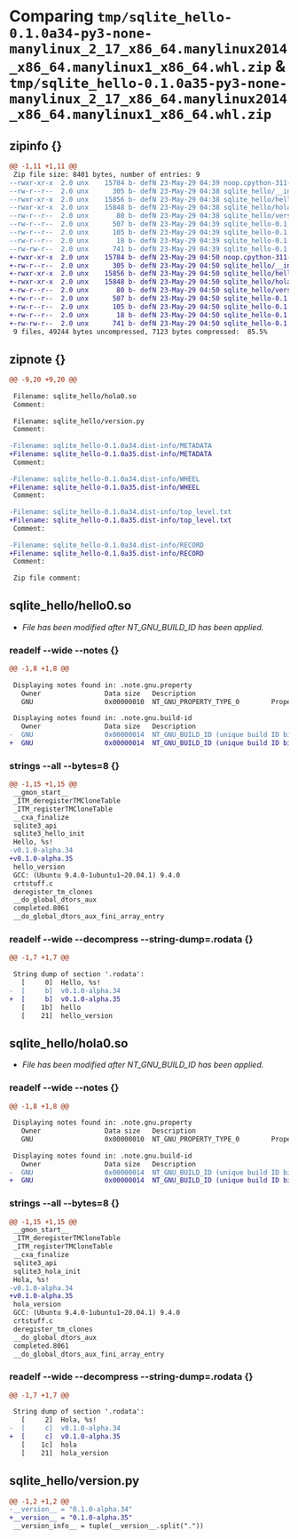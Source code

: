 # Comparing `tmp/sqlite_hello-0.1.0a34-py3-none-manylinux_2_17_x86_64.manylinux2014_x86_64.manylinux1_x86_64.whl.zip` & `tmp/sqlite_hello-0.1.0a35-py3-none-manylinux_2_17_x86_64.manylinux2014_x86_64.manylinux1_x86_64.whl.zip`

## zipinfo {}

```diff
@@ -1,11 +1,11 @@
 Zip file size: 8401 bytes, number of entries: 9
--rwxr-xr-x  2.0 unx    15784 b- defN 23-May-29 04:39 noop.cpython-311-x86_64-linux-gnu.so
--rw-r--r--  2.0 unx      305 b- defN 23-May-29 04:38 sqlite_hello/__init__.py
--rwxr-xr-x  2.0 unx    15856 b- defN 23-May-29 04:38 sqlite_hello/hello0.so
--rwxr-xr-x  2.0 unx    15848 b- defN 23-May-29 04:38 sqlite_hello/hola0.so
--rw-r--r--  2.0 unx       80 b- defN 23-May-29 04:38 sqlite_hello/version.py
--rw-r--r--  2.0 unx      507 b- defN 23-May-29 04:39 sqlite_hello-0.1.0a34.dist-info/METADATA
--rw-r--r--  2.0 unx      105 b- defN 23-May-29 04:39 sqlite_hello-0.1.0a34.dist-info/WHEEL
--rw-r--r--  2.0 unx       18 b- defN 23-May-29 04:39 sqlite_hello-0.1.0a34.dist-info/top_level.txt
--rw-rw-r--  2.0 unx      741 b- defN 23-May-29 04:39 sqlite_hello-0.1.0a34.dist-info/RECORD
+-rwxr-xr-x  2.0 unx    15784 b- defN 23-May-29 04:50 noop.cpython-311-x86_64-linux-gnu.so
+-rw-r--r--  2.0 unx      305 b- defN 23-May-29 04:50 sqlite_hello/__init__.py
+-rwxr-xr-x  2.0 unx    15856 b- defN 23-May-29 04:50 sqlite_hello/hello0.so
+-rwxr-xr-x  2.0 unx    15848 b- defN 23-May-29 04:50 sqlite_hello/hola0.so
+-rw-r--r--  2.0 unx       80 b- defN 23-May-29 04:50 sqlite_hello/version.py
+-rw-r--r--  2.0 unx      507 b- defN 23-May-29 04:50 sqlite_hello-0.1.0a35.dist-info/METADATA
+-rw-r--r--  2.0 unx      105 b- defN 23-May-29 04:50 sqlite_hello-0.1.0a35.dist-info/WHEEL
+-rw-r--r--  2.0 unx       18 b- defN 23-May-29 04:50 sqlite_hello-0.1.0a35.dist-info/top_level.txt
+-rw-rw-r--  2.0 unx      741 b- defN 23-May-29 04:50 sqlite_hello-0.1.0a35.dist-info/RECORD
 9 files, 49244 bytes uncompressed, 7123 bytes compressed:  85.5%
```

## zipnote {}

```diff
@@ -9,20 +9,20 @@
 
 Filename: sqlite_hello/hola0.so
 Comment: 
 
 Filename: sqlite_hello/version.py
 Comment: 
 
-Filename: sqlite_hello-0.1.0a34.dist-info/METADATA
+Filename: sqlite_hello-0.1.0a35.dist-info/METADATA
 Comment: 
 
-Filename: sqlite_hello-0.1.0a34.dist-info/WHEEL
+Filename: sqlite_hello-0.1.0a35.dist-info/WHEEL
 Comment: 
 
-Filename: sqlite_hello-0.1.0a34.dist-info/top_level.txt
+Filename: sqlite_hello-0.1.0a35.dist-info/top_level.txt
 Comment: 
 
-Filename: sqlite_hello-0.1.0a34.dist-info/RECORD
+Filename: sqlite_hello-0.1.0a35.dist-info/RECORD
 Comment: 
 
 Zip file comment:
```

## sqlite_hello/hello0.so

 * *File has been modified after NT_GNU_BUILD_ID has been applied.*

### readelf --wide --notes {}

```diff
@@ -1,8 +1,8 @@
 
 Displaying notes found in: .note.gnu.property
   Owner                Data size 	Description
   GNU                  0x00000010	NT_GNU_PROPERTY_TYPE_0	      Properties: x86 feature: IBT, SHSTK
 
 Displaying notes found in: .note.gnu.build-id
   Owner                Data size 	Description
-  GNU                  0x00000014	NT_GNU_BUILD_ID (unique build ID bitstring)	    Build ID: d148a3f0a534d17aabd22adf30424c1977bb546e
+  GNU                  0x00000014	NT_GNU_BUILD_ID (unique build ID bitstring)	    Build ID: 0226258e0cf0ef00d26ff14ea9bbf4ea4b67d889
```

### strings --all --bytes=8 {}

```diff
@@ -1,15 +1,15 @@
 __gmon_start__
 _ITM_deregisterTMCloneTable
 _ITM_registerTMCloneTable
 __cxa_finalize
 sqlite3_api
 sqlite3_hello_init
 Hello, %s!
-v0.1.0-alpha.34
+v0.1.0-alpha.35
 hello_version
 GCC: (Ubuntu 9.4.0-1ubuntu1~20.04.1) 9.4.0
 crtstuff.c
 deregister_tm_clones
 __do_global_dtors_aux
 completed.8061
 __do_global_dtors_aux_fini_array_entry
```

### readelf --wide --decompress --string-dump=.rodata {}

```diff
@@ -1,7 +1,7 @@
 
 String dump of section '.rodata':
   [     0]  Hello, %s!
-  [     b]  v0.1.0-alpha.34
+  [     b]  v0.1.0-alpha.35
   [    1b]  hello
   [    21]  hello_version
```

## sqlite_hello/hola0.so

 * *File has been modified after NT_GNU_BUILD_ID has been applied.*

### readelf --wide --notes {}

```diff
@@ -1,8 +1,8 @@
 
 Displaying notes found in: .note.gnu.property
   Owner                Data size 	Description
   GNU                  0x00000010	NT_GNU_PROPERTY_TYPE_0	      Properties: x86 feature: IBT, SHSTK
 
 Displaying notes found in: .note.gnu.build-id
   Owner                Data size 	Description
-  GNU                  0x00000014	NT_GNU_BUILD_ID (unique build ID bitstring)	    Build ID: 731459fefdac707bd6ed1d6ac750b0e6e4b82496
+  GNU                  0x00000014	NT_GNU_BUILD_ID (unique build ID bitstring)	    Build ID: 881cca49df843cb7fabc73e808d7235e0bf88a7d
```

### strings --all --bytes=8 {}

```diff
@@ -1,15 +1,15 @@
 __gmon_start__
 _ITM_deregisterTMCloneTable
 _ITM_registerTMCloneTable
 __cxa_finalize
 sqlite3_api
 sqlite3_hola_init
 Hola, %s!
-v0.1.0-alpha.34
+v0.1.0-alpha.35
 hola_version
 GCC: (Ubuntu 9.4.0-1ubuntu1~20.04.1) 9.4.0
 crtstuff.c
 deregister_tm_clones
 __do_global_dtors_aux
 completed.8061
 __do_global_dtors_aux_fini_array_entry
```

### readelf --wide --decompress --string-dump=.rodata {}

```diff
@@ -1,7 +1,7 @@
 
 String dump of section '.rodata':
   [     2]  Hola, %s!
-  [     c]  v0.1.0-alpha.34
+  [     c]  v0.1.0-alpha.35
   [    1c]  hola
   [    21]  hola_version
```

## sqlite_hello/version.py

```diff
@@ -1,2 +1,2 @@
-__version__ = "0.1.0-alpha.34"
+__version__ = "0.1.0-alpha.35"
 __version_info__ = tuple(__version__.split("."))
```

